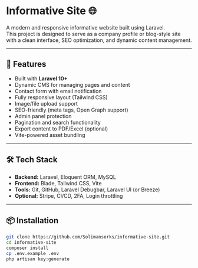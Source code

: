 # Informative Site 🌐

A modern and responsive informative website built using Laravel.  
This project is designed to serve as a company profile or blog-style site with a clean interface, SEO optimization, and dynamic content management.

---

## 🚀 Features

- Built with **Laravel 10+**
- Dynamic CMS for managing pages and content
- Contact form with email notification
- Fully responsive layout (Tailwind CSS)
- Image/file upload support
- SEO-friendly (meta tags, Open Graph support)
- Admin panel protection
- Pagination and search functionality
- Export content to PDF/Excel (optional)
- Vite-powered asset bundling

---

## 🛠️ Tech Stack

- **Backend:** Laravel, Eloquent ORM, MySQL
- **Frontend:** Blade, Tailwind CSS, Vite
- **Tools:** Git, GitHub, Laravel Debugbar, Laravel UI (or Breeze)
- **Optional:** Stripe, CI/CD, 2FA, Login throttling

---

## 📦 Installation

```bash
git clone https://github.com/Solimansorks/informative-site.git
cd informative-site
composer install
cp .env.example .env
php artisan key:generate
